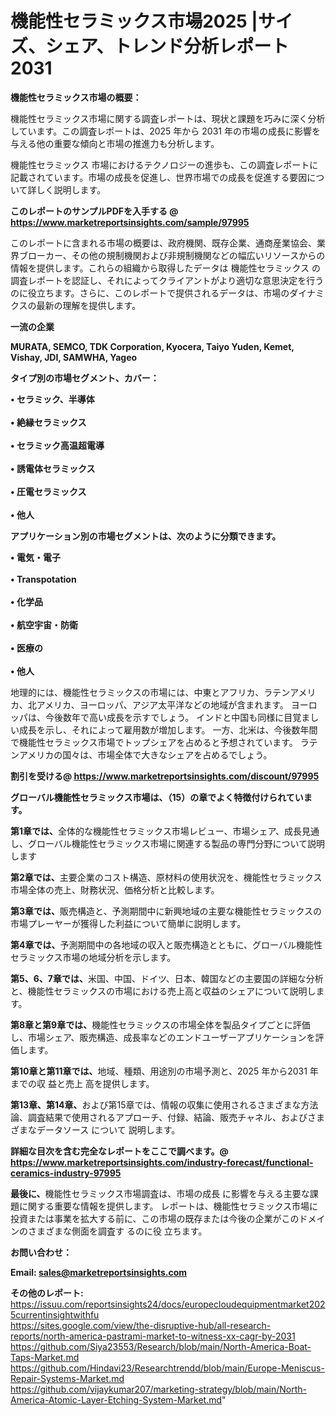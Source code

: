 # 機能性セラミックス市場2025 |サイズ、シェア、トレンド分析レポート2031

<strong><b>機能性セラミックス市場の概要：</b></strong>

機能性セラミックス市場に関する調査レポートは、現状と課題を巧みに深く分析しています。この調査レポートは、2025 年から 2031 年の市場の成長に影響を与える他の重要な傾向と市場の推進力も分析します。

機能性セラミックス 市場におけるテクノロジーの進歩も、この調査レポートに記載されています。市場の成長を促進し、世界市場での成長を促進する要因について詳しく説明します。

<strong>このレポートのサンプルPDFを入手する @ <a href=https://www.marketreportsinsights.com/sample/97995>https://www.marketreportsinsights.com/sample/97995</a></strong>

このレポートに含まれる市場の概要は、政府機関、既存企業、通商産業協会、業界ブローカー、その他の規制機関および非規制機関などの幅広いリソースからの情報を提供します。これらの組織から取得したデータは 機能性セラミックス の調査レポートを認証し、それによってクライアントがより適切な意思決定を行うのに役立ちます。さらに、このレポートで提供されるデータは、市場のダイナミクスの最新の理解を提供します。

<strong>一流の企業</strong>

<strong><b>MURATA, SEMCO, TDK Corporation, Kyocera, Taiyo Yuden, Kemet, Vishay, JDI, SAMWHA, Yageo</b></strong>

<strong><b>タイプ別の市場セグメント、カバー：</b></strong>

<strong>• セラミック、半導体<br><br>• 絶縁セラミックス<br><br>• セラミック高温超電導<br><br>• 誘電体セラミックス<br><br>• 圧電セラミックス<br><br>• 他人</strong>

<strong><b>アプリケーション別の市場セグメントは、次のように分類できます。</b></strong>

<strong>• 電気・電子<br><br>• Transpotation<br><br>• 化学品<br><br>• 航空宇宙・防衛<br><br>• 医療の<br><br>• 他人</strong>

 地理的には、機能性セラミックスの市場には、中東とアフリカ、ラテンアメリカ、北アメリカ、ヨーロッパ、アジア太平洋などの地域が含まれます。 ヨーロッパは、今後数年で高い成長を示すでしょう。 インドと中国も同様に目覚ましい成長を示し、それによって雇用数が増加します。 一方、北米は、今後数年間で機能性セラミックス市場でトップシェアを占めると予想されています。 ラテンアメリカの国々は、市場全体で大きなシェアを占めるでしょう。

<strong>割引を受ける@ <a href=https://www.marketreportsinsights.com/discount/97995>https://www.marketreportsinsights.com/discount/97995</a></strong>

<strong><b>グローバル機能性セラミックス市場は、（15）の章でよく特徴付けられています。</b></strong>

<strong><b>第</b></strong><strong><b>1章では、</b></strong>全体的な機能性セラミックス市場レビュー、市場シェア、成長見通し、グローバル機能性セラミックス市場に関連する製品の専門分野について説明します

<strong><b>第2章では、</b></strong>主要企業のコスト構造、原材料の使用状況を、機能性セラミックス市場全体の売上、財務状況、価格分析と比較します。

<strong><b>第3章では、</b></strong>販売構造と、予測期間中に新興地域の主要な機能性セラミックスの市場プレーヤーが獲得した利益について簡単に説明します。

<strong><b>第4章では、</b></strong>予測期間中の各地域の収入と販売構造とともに、グローバル機能性セラミックス市場の地域分析を示します。

<strong><b>第5、6、7章では、</b></strong>米国、中国、ドイツ、日本、韓国などの主要国の詳細な分析と、機能性セラミックスの市場における売上高と収益のシェアについて説明します。

<strong><b>第8章と第9章では、</b></strong>機能性セラミックスの市場全体を製品タイプごとに評価し、市場シェア、販売構造、成長率などのエンドユーザーアプリケーションを評価します。

<strong><b>第10章と第11章では、</b></strong>地域、種類、用途別の市場予測と、2025 年から2031 年までの収 益と売上 高を提供します。

<strong><b>第13章、第14章、</b></strong>および第15章では、情報の収集に使用されるさまざまな方法論、調査結果で使用されるアプローチ、付録、結論、販売チャネル、およびさまざまなデータソース について 説明します。

<strong>詳細な目次を含む完全なレポートをここで調べます。@ <a href=https://www.marketreportsinsights.com/industry-forecast/functional-ceramics-industry-97995>https://www.marketreportsinsights.com/industry-forecast/functional-ceramics-industry-97995</a></strong>

<strong><b>最後に、</b></strong>機能性セラミックス市場調査は、市場の成長 に影響を</a>与える主要な課題に関する重要な情報を提供します。 レポートは、機能性セラミックス市場に投資または事業を拡大する前に、この市場の既存または今後の企業がこのドメインのさまざまな側面を調査す るのに役 立ちます。

<strong><b>お問い合わせ：</b></strong>

<strong>Email: </strong><a href=mailto:sales@marketreportsinsights.com><strong>sales@marketreportsinsights.com</strong></a>

<strong>その他のレポート:</strong>
<br>
<a href=https://issuu.com/reportsinsights24/docs/europecloudequipmentmarket2025currentinsightwithfu>https://issuu.com/reportsinsights24/docs/europecloudequipmentmarket2025currentinsightwithfu</a>
<br>
<a href=https://sites.google.com/view/the-disruptive-hub/all-research-reports/north-america-pastrami-market-to-witness-xx-cagr-by-2031>https://sites.google.com/view/the-disruptive-hub/all-research-reports/north-america-pastrami-market-to-witness-xx-cagr-by-2031</a>
<br>
<a href=https://github.com/Siya23553/Research/blob/main/North-America-Boat-Taps-Market.md>https://github.com/Siya23553/Research/blob/main/North-America-Boat-Taps-Market.md</a>
<br>
<a href=https://github.com/Hindavi23/Researchtrendd/blob/main/Europe-Meniscus-Repair-Systems-Market.md>https://github.com/Hindavi23/Researchtrendd/blob/main/Europe-Meniscus-Repair-Systems-Market.md</a>
<br>
<a href=https://github.com/vijaykumar207/marketing-strategy/blob/main/North-America-Atomic-Layer-Etching-System-Market.md>https://github.com/vijaykumar207/marketing-strategy/blob/main/North-America-Atomic-Layer-Etching-System-Market.md</a>"

